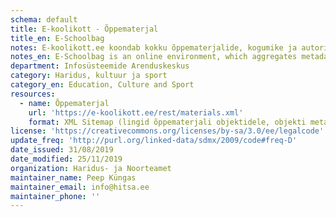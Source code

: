 ```yaml
---
schema: default
title: E-koolikott - Õppematerjal
title_en: E-Schoolbag
notes: E-koolikott.ee koondab kokku õppematerjalide, kogumike ja autorite metaandmed ja teeb need kättesaadavaks 5-tärni avaandmetena. Igal objektil on oma URI, millele pöördudes väljastatakse objekti sisu nii inimesele arusaadavas (läbi veebibrauseri) kui masinloetavas vormingus (JSON-LD).
notes_en: E-Schoolbag is an online environment, which aggregates metadata about learning materials, collections plus authors and makes them available as 5-star open data objects.
department: Infosüsteemide Arenduskeskus
category: Haridus, kultuur ja sport
category_en: Education, Culture and Sport
resources:
  - name: Õppematerjal
    url: 'https://e-koolikott.ee/rest/materials.xml' 
    format: XML Sitemap (lingid õppematerjali objektidele, objekti metainfo JSON-LD vormingus)
license: 'https://creativecommons.org/licenses/by-sa/3.0/ee/legalcode' 
update_freq: 'http://purl.org/linked-data/sdmx/2009/code#freq-D' 
date_issued: 31/08/2019 
date_modified: 25/11/2019 
organization: Haridus- ja Noorteamet
maintainer_name: Peep Küngas
maintainer_email: info@hitsa.ee
maintainer_phone: '' 
---
```

